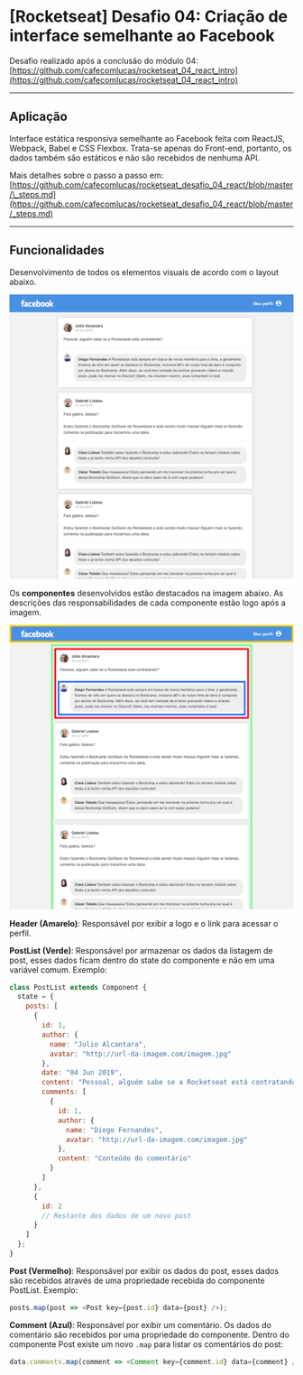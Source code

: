 # [Rocketseat] Desafio 04: Criação de interface semelhante ao Facebook

Desafio realizado após a conclusão do módulo 04: [https://github.com/cafecomlucas/rocketseat_04_react_intro](https://github.com/cafecomlucas/rocketseat_04_react_intro)

---

## Aplicação

Interface estática responsiva semelhante ao Facebook feita com ReactJS, Webpack, Babel e CSS Flexbox. Trata-se apenas do Front-end, portanto, os dados também são estáticos e não são recebidos de nenhuma API.

Mais detalhes sobre o passo a passo em:
[https://github.com/cafecomlucas/rocketseat_desafio_04_react/blob/master/\_steps.md](https://github.com/cafecomlucas/rocketseat_desafio_04_react/blob/master/_steps.md)

---

## Funcionalidades

Desenvolvimento de todos os elementos visuais de acordo com o layout abaixo.

![Layout Facebook](README_assets/facebook.png)

Os **componentes** desenvolvidos estão destacados na imagem abaixo. As descrições das responsabilidades de cada componente estão logo após a imagem.

![Componentes](README_assets/components.png)

**Header (Amarelo)**: Responsável por exibir a logo e o link para acessar o perfil.

**PostList (Verde)**: Responsável por armazenar os dados da listagem de post, esses dados ficam dentro do state do componente e não em uma variável comum. Exemplo:

```js
class PostList extends Component {
  state = {
    posts: [
      {
        id: 1,
        author: {
          name: "Julio Alcantara",
          avatar: "http://url-da-imagem.com/imagem.jpg"
        },
        date: "04 Jun 2019",
        content: "Pessoal, alguém sabe se a Rocketseat está contratando?",
        comments: [
          {
            id: 1,
            author: {
              name: "Diego Fernandes",
              avatar: "http://url-da-imagem.com/imagem.jpg"
            },
            content: "Conteúdo do comentário"
          }
        ]
      },
      {
        id: 2
        // Restante dos dados de um novo post
      }
    ]
  };
}
```

**Post (Vermelho)**: Responsável por exibir os dados do post, esses dados são recebidos através de uma propriedade recebida do componente PostList. Exemplo:

```js
posts.map(post => <Post key={post.id} data={post} />);
```

**Comment (Azul)**: Responsável por exibir um comentário. Os dados do comentário são recebidos por uma propriedade do componente. Dentro do componente Post existe um novo `.map` para listar os comentários do post:

```js
data.comments.map(comment => <Comment key={comment.id} data={comment} />);
```
